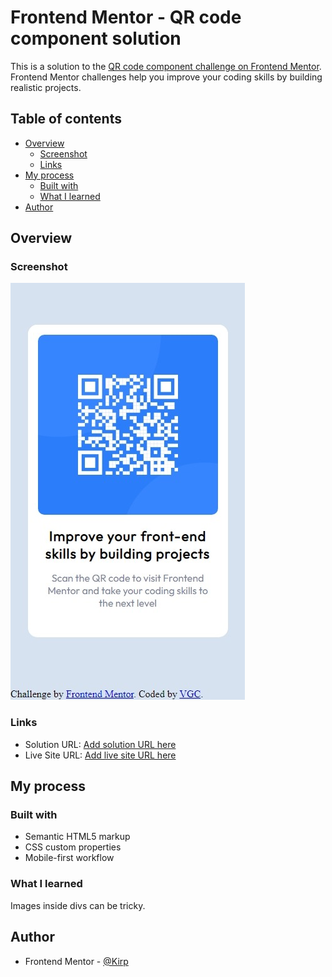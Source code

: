 # Frontend Mentor - QR code component solution

This is a solution to the [QR code component challenge on Frontend Mentor](https://www.frontendmentor.io/challenges/qr-code-component-iux_sIO_H). Frontend Mentor challenges help you improve your coding skills by building realistic projects. 

## Table of contents

- [Overview](#overview)
  - [Screenshot](#screenshot)
  - [Links](#links)
- [My process](#my-process)
  - [Built with](#built-with)
  - [What I learned](#what-i-learned)
- [Author](#author)



## Overview

### Screenshot

![](./images/screenshot.jpeg)

### Links

- Solution URL: [Add solution URL here](https://github.com/Kirp/qr-code-component-solution/)
- Live Site URL: [Add live site URL here](https://kirp.github.io/qr-code-component-solution/)

## My process

### Built with

- Semantic HTML5 markup
- CSS custom properties
- Mobile-first workflow


### What I learned

Images inside divs can be tricky.


## Author

- Frontend Mentor - [@Kirp](https://www.frontendmentor.io/profile/Kirp)

